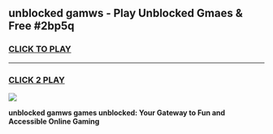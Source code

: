 
## unblocked gamws - Play Unblocked Gmaes & Free #2bp5q
<h3>
<a href="https://news.freeplayer.one?title=unblocked_gamws&ref=03M">CLICK TO PLAY</a></h3>
<hr>

<h3>
<a href="https://news.freeplayer.one?title=unblocked_gamws&ref=03M">CLICK 2 PLAY</a>
  
</h3>

<a href="https://news.freeplayer.one?title=unblocked_gamws&ref=03M"><img src="https://clearcache.store/games.png"></a>


**unblocked gamws games unblocked: Your Gateway to Fun and Accessible Online Gaming**
